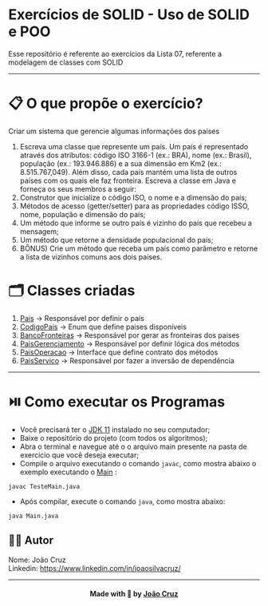 # Exercícios de SOLID - Uso de SOLID e POO

Esse repositório é referente ao exercícios da Lista 07, referente a modelagem de classes com SOLID

---

# 📋 O que propõe o exercício?

Criar um sistema que gerencie algumas informações dos países

1. Escreva uma classe que represente um país. Um país é representado através dos atributos: código ISO 3166-1 (ex.: BRA), nome (ex.: Brasil), população (ex.: 193.946.886) e a sua dimensão em Km2 (ex.: 8.515.767,049). Além disso, cada país mantém uma lista de outros países com os quais ele faz fronteira. Escreva a classe em Java e forneça os seus membros a seguir:
2. Construtor que inicialize o código ISO, o nome e a dimensão do país;
3. Métodos de acesso (getter/setter) para as propriedades código ISSO, nome, população e dimensão do país;
4. Um método que informe se outro país é vizinho do país que recebeu a mensagem;
5. Um método que retorne a densidade populacional do país;
6. BÔNUS) Crie um método que receba um país como parâmetro e retorne a lista de vizinhos comuns aos dois países.

# 🗂️ Classes criadas

1. [Pais](https://github.com/joaocruzzup/L7-ModelagemDeClasses/blob/main/src/main/java/org/example/Pais.java) → Responsável por definir o país
2. [CodigoPais](https://github.com/joaocruzzup/L7-ModelagemDeClasses/blob/main/src/main/java/org/example/CodigoPais.java) → Enum que define paises disponíveis
3. [BancoFronteiras](https://github.com/joaocruzzup/L7-ModelagemDeClasses/blob/main/src/main/java/org/example/BancoFronteiras.java) → Responsável por gerar as fronteiras dos paises
4. [PaisGerenciamento](https://github.com/joaocruzzup/L7-ModelagemDeClasses/blob/main/src/main/java/org/example/PaisGerenciamento.java) → Responsável por definir lógica dos métodos
5. [PaisOperacao](https://github.com/joaocruzzup/L7-ModelagemDeClasses/blob/main/src/main/java/org/example/PaisOperacao.java) → Interface que define contrato dos métodos
6. [PaisServico](https://github.com/joaocruzzup/L7-ModelagemDeClasses/blob/main/src/main/java/org/example/PaisServico.java) → Responsável por fazer a inversão de dependência

---

# ⏯️ Como executar os Programas

- Você precisará ter o [JDK 11](https://www.oracle.com/java/technologies/downloads/#java11) instalado no seu computador;
- Baixe o repositório do projeto (com todos os algoritmos);
- Abra o terminal e navegue até o o arquivo main presente na pasta de exercicio que você deseja executar;
- Compile o arquivo executando o comando `javac`, como mostra abaixo o exemplo executando o [Main](https://github.com/joaocruzzup/L7-ModelagemDeClasses/blob/main/src/main/java/org/example/Main.java) :
```
javac TesteMain.java
```
- Após compilar, execute o comando `java`, como mostra abaixo:
```
java Main.java
```

## 👨‍💻 Autor

Nome: João Cruz<br>Linkedin: https://www.linkedin.com/in/joaosilvacruz/

---

<h4 align=center>Made with 💚 by <a href="https://github.com/joaocruzzup">João Cruz</a></h4>
